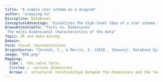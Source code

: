 ```yaml
---
title: "A simple star schema as a diagram"
author: "xiaoying-tu"
Discipline: Databases
ConceptualAdvantage: "Visualizes the high-level idea of a star schema in a concrete sample scenario"
DrawsAttentionTo: "Facts vs. Dimensions
 The multi-dimensional characteristics of the data"
Topic: IR and data mining
Domain: 
Form: Visual representations
OriginSource: "Coronel, C., & Morris, S. (2018 , January). Database Systems. 13 ed. Mason, OH: CENGAGE Learning Custom Publishing."
image: "086.png"
Mapping:
  Cube :  the sales facts
  Circles :  various dimensions
  Arrows :  structural relationships between the dimensions and the facts
---
```

